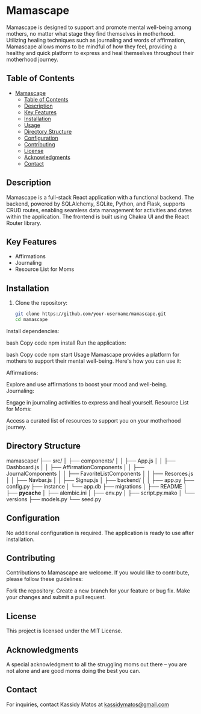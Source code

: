 # Mamascape

Mamascape is designed to support and promote mental well-being among mothers, no matter what stage they find themselves in motherhood. Utilizing healing techniques such as journaling and words of affirmation, Mamascape allows moms to be mindful of how they feel, providing a healthy and quick platform to express and heal themselves throughout their motherhood journey.

## Table of Contents

- [Mamascape](#mamascape)
  - [Table of Contents](#table-of-contents)
  - [Description](#description)
  - [Key Features](#key-features)
  - [Installation](#installation)
  - [Usage](#usage)
  - [Directory Structure](#directory-structure)
  - [Configuration](#configuration)
  - [Contributing](#contributing)
  - [License](#license)
  - [Acknowledgments](#acknowledgments)
  - [Contact](#contact)

## Description

Mamascape is a full-stack React application with a functional backend. The backend, powered by SQLAlchemy, SQLite, Python, and Flask, supports CRUD routes, enabling seamless data management for activities and dates within the application. The frontend is built using Chakra UI and the React Router library.

## Key Features

- Affirmations
- Journaling
- Resource List for Moms

## Installation

1. Clone the repository:

   ```bash
   git clone https://github.com/your-username/mamascape.git
   cd mamascape
Install dependencies:

bash
Copy code
npm install
Run the application:

bash
Copy code
npm start
Usage
Mamascape provides a platform for mothers to support their mental well-being. Here's how you can use it:

Affirmations:

Explore and use affirmations to boost your mood and well-being.
Journaling:

Engage in journaling activities to express and heal yourself.
Resource List for Moms:

Access a curated list of resources to support you on your motherhood journey.

## Directory Structure

mamascape/
├── src/
│   ├── components/
│   │   ├── App.js
│   │       ├── Dashboard.js
│   │           ├── AffirmationComponents
│   │           ├── JournalComponents
│   │           ├── FavoriteListComponents
│   │           ├── Resorces.js
│   │           ├── Navbar.js
│   │           ├── Signup.js
│   ├── backend/
│   │   ├── app.py
├── config.py
├── instance
│   └── app.db
├── migrations
│   ├── README
│   ├── __pycache__
│   ├── alembic.ini
│   ├── env.py
│   ├── script.py.mako
│   └── versions
├── models.py
└── seed.py

## Configuration
No additional configuration is required. The application is ready to use after installation.

## Contributing
Contributions to Mamascape are welcome. If you would like to contribute, please follow these guidelines:

Fork the repository.
Create a new branch for your feature or bug fix.
Make your changes and submit a pull request.

## License
This project is licensed under the MIT License.

## Acknowledgments
A special acknowledgment to all the struggling moms out there – you are not alone and are good moms doing the best you can.

## Contact
For inquiries, contact Kassidy Matos at kassidymatos@gmail.com